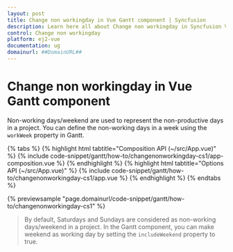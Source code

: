 ```yaml
---
layout: post
title: Change non workingday in Vue Gantt component | Syncfusion
description: Learn here all about Change non workingday in Syncfusion Vue Gantt component of Syncfusion Essential JS 2 and more.
control: Change non workingday 
platform: ej2-vue
documentation: ug
domainurl: ##DomainURL##
---
```


# Change non workingday in Vue Gantt component

Non-working days/weekend are used to represent the non-productive days in a project. You can define the non-working days in a week using the `workWeek` property in Gantt.

{% tabs %}
{% highlight html tabtitle="Composition API (~/src/App.vue)" %}
{% include code-snippet/gantt/how-to/changenonworkingday-cs1/app-composition.vue %}
{% endhighlight %}
{% highlight html tabtitle="Options API (~/src/App.vue)" %}
{% include code-snippet/gantt/how-to/changenonworkingday-cs1/app.vue %}
{% endhighlight %}
{% endtabs %}
        
{% previewsample "page.domainurl/code-snippet/gantt/how-to/changenonworkingday-cs1" %}

> By default, Saturdays and Sundays are considered as non-working days/weekend in a project.
> In the Gantt component, you can make weekend as working day by setting the `includeWeekend` property to true.